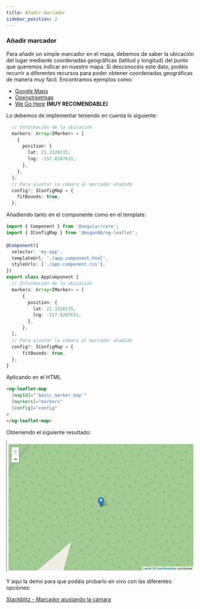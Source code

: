 ```yaml
---
title: Añadir marcador
sidebar_position: 2
---
```


### Añadir marcador

Para añadir un simple marcador en el mapa, debemos de saber la ubicación del lugar mediante coordenadas geográficas (latitud y longitud) del punto que queremos indicar en nuestro mapa. Si desconocéis este dato, podéis recurrir a diferentes recursos para poder obtener coordenadas geográficas de manera muy fácil. Encontramos ejemplos como:
* [Google Maps](https://www.google.es/maps)
* [Openstreetmap](https://www.openstreetmap.org/)
* [We Go Here](https://wego.here.com/) **(MUY RECOMENDABLE)**

Lo debemos de implementar teniendo en cuenta lo siguiente:

```typescript
  // Información de la ubicación
  markers: Array<IMarker> = [
    {
      position: {
        lat: 21.3320135,
        lng: -157.8287631,
      },
    },
  ];
  // Para ajustar la cámara al marcador añadido
  config?: IConfigMap = {
    fitBounds: true,
  };
```

Añadiendo tanto en el componente como en el template:

```typescript
import { Component } from '@angular/core';
import { IConfigMap } from '@mugan86/ng-leaflet';

@Component({
  selector: 'my-app',
  templateUrl: './app.component.html',
  styleUrls: ['./app.component.css'],
})
export class AppComponent {
  // Información de la ubicación
  markers: Array<IMarker> = [
      {
        position: {
          lat: 21.3320135,
          lng: -157.8287631,
        },
      },
  ];
  // Para ajustar la cámara al marcador añadido
  config?: IConfigMap = {
      fitBounds: true,
  };
}

```

Aplicando en el HTML

```html
<ng-leaflet-map
  [mapId]="'basic_marker_map'"
  [markers]="markers"
  [config]="config"
>
</ng-leaflet-map>
```

Obteniendo el siguiente resultado:

![Marker with fitbounds](https://raw.githubusercontent.com/mugan86/i18n-ng-leaflet-doc/master/.gitbook/assets/05-one-marker-basic-fitbounds.png)

Y aquí la demo para que podáis probarlo en vivo con las diferentes opciones:

[Stackblitz - Marcador ajustando la cámara](https://stackblitz.com/edit/angular-leaflet-map-with-marker?embed=1&file=src/app/app.component.html&theme=dark)
